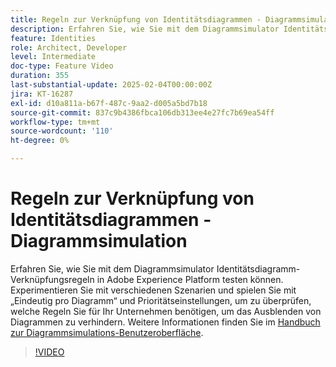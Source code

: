 ```yaml
---
title: Regeln zur Verknüpfung von Identitätsdiagrammen - Diagrammsimulation
description: Erfahren Sie, wie Sie mit dem Diagrammsimulator Identitätsdiagramm-Verknüpfungsregeln in Adobe Experience Platform testen können. Experimentieren Sie mit verschiedenen Szenarien und spielen Sie mit „Eindeutig pro Diagramm“ und Prioritätseinstellungen, um zu überprüfen, welche Regeln Sie für Ihr Unternehmen benötigen, um das Ausblenden von Diagrammen zu verhindern.
feature: Identities
role: Architect, Developer
level: Intermediate
doc-type: Feature Video
duration: 355
last-substantial-update: 2025-02-04T00:00:00Z
jira: KT-16287
exl-id: d10a811a-b67f-487c-9aa2-d005a5bd7b18
source-git-commit: 837c9b4386fbca106db313ee4e27fc7b69ea54ff
workflow-type: tm+mt
source-wordcount: '110'
ht-degree: 0%

---
```


# Regeln zur Verknüpfung von Identitätsdiagrammen - Diagrammsimulation

Erfahren Sie, wie Sie mit dem Diagrammsimulator Identitätsdiagramm-Verknüpfungsregeln in Adobe Experience Platform testen können. Experimentieren Sie mit verschiedenen Szenarien und spielen Sie mit „Eindeutig pro Diagramm“ und Prioritätseinstellungen, um zu überprüfen, welche Regeln Sie für Ihr Unternehmen benötigen, um das Ausblenden von Diagrammen zu verhindern. Weitere Informationen finden Sie im [Handbuch zur Diagrammsimulations-Benutzeroberfläche](https://experienceleague.adobe.com/en/docs/experience-platform/identity/features/identity-graph-linking-rules/graph-simulation).

>[!VIDEO](https://video.tv.adobe.com/v/3444032/?learn=on&enablevpops)
